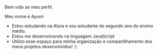 Bem vido ao meu perfil.

Meu nome é Ayumi
- Estou estudando na Alura e sou estudante do segundo ano do ensino médio.
- Estou me desenvolvendo na linguagem JavaScript
- Utilizo esse espaço para minha organização e compartilhamento dos meus projetos desenvolvidos! :)

<!--
**limschris/limschris** is a ✨ _special_ ✨ repository because its `README.md` (this file) appears on your GitHub profile.

Here are some ideas to get you started:

- 🔭 I’m currently working on ...
- 🌱 I’m currently learning ...
- 👯 I’m looking to collaborate on ...
- 🤔 I’m looking for help with ...
- 💬 Ask me about ...
- 📫 How to reach me: ...
- 😄 Pronouns: ...
- ⚡ Fun fact: ...
-->
